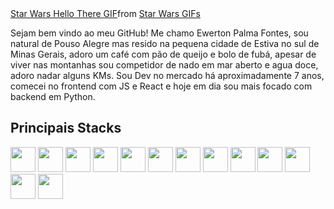 <div class="tenor-gif-embed" data-postid="13903117" data-share-method="host" data-aspect-ratio="2" data-width="100%"><a href="https://tenor.com/view/star-wars-hello-there-hello-obi-wan-kenobi-gif-13903117">Star Wars Hello There GIF</a>from <a href="https://tenor.com/search/star+wars-gifs">Star Wars GIFs</a></div> <script type="text/javascript" async src="https://tenor.com/embed.js"></script>

Sejam bem vindo ao meu GitHub!
Me chamo Ewerton Palma Fontes, sou natural de Pouso Alegre mas resido na pequena cidade de Estiva no sul de Minas Gerais, adoro um café com pão de queijo e bolo de fubá, apesar de viver nas montanhas sou competidor de nado em mar aberto e agua doce, adoro nadar alguns KMs.
Sou Dev no mercado há aproximadamente 7 anos, comecei no frontend com JS e React e hoje em dia sou mais focado com backend em Python.

## Principais Stacks
<img src="https://cdn.jsdelivr.net/gh/devicons/devicon@latest/icons/python/python-original-wordmark.svg" width="40" height="40" /> <img src="https://cdn.jsdelivr.net/gh/devicons/devicon@latest/icons/nodejs/nodejs-original-wordmark.svg" width="40" height="40" /> <img src="https://cdn.jsdelivr.net/gh/devicons/devicon@latest/icons/php/php-original.svg" width="40" height="40" /> <img src="https://cdn.jsdelivr.net/gh/devicons/devicon@latest/icons/react/react-original-wordmark.svg" width="40" height="40" /> <img src="https://cdn.jsdelivr.net/gh/devicons/devicon@latest/icons/html5/html5-original.svg" width="40" height="40" /> <img src="https://cdn.jsdelivr.net/gh/devicons/devicon@latest/icons/css3/css3-original.svg" width="40" height="40" /> <img src="https://cdn.jsdelivr.net/gh/devicons/devicon@latest/icons/javascript/javascript-original.svg" width="40" height="40" /> <img src="https://cdn.jsdelivr.net/gh/devicons/devicon@latest/icons/pytest/pytest-original-wordmark.svg" width="40" height="40" /> <img src="https://cdn.jsdelivr.net/gh/devicons/devicon@latest/icons/mysql/mysql-original-wordmark.svg" width="40" height="40" /> <img src="https://cdn.jsdelivr.net/gh/devicons/devicon@latest/icons/dynamodb/dynamodb-original.svg" width="40" height="40" /> <img src="https://cdn.jsdelivr.net/gh/devicons/devicon@latest/icons/git/git-original.svg" width="40" height="40" /> <img src="https://cdn.jsdelivr.net/gh/devicons/devicon@latest/icons/docker/docker-original-wordmark.svg" width="40" height="40" /> <img src="https://cdn.jsdelivr.net/gh/devicons/devicon@latest/icons/amazonwebservices/amazonwebservices-original-wordmark.svg" width="40" height="40" />
          
          
